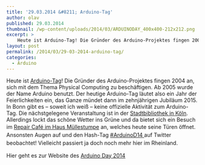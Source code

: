 ```yaml
---
title: '29.03.2014 &#8211; Arduino-Tag'
author: olav
published: 29.03.2014
thumbnail: /wp-content/uploads/2014/03/ARDUINODAY_400x400-212x212.png
excerpt: >
    Heute ist Arduino-Tag! Die Gründer des Arduino-Projektes fingen 2004 an, sich mit dem Thema Physical Computing zu beschäftigen. Ab 2005 wurde der Name Arduino benutzt. Der heutige Arduino-Tag läutet also ein Jahr der Feierlichkeiten ein.
layout: post
permalink: /2014/03/29-03-2014-arduino-tag/
categories:
  - Arduino
---
```

Heute ist [Arduino-Tag][1]! Die Gründer des Arduino-Projektes fingen 2004 an, sich mit dem Thema Physical Computing zu beschäftigen. Ab 2005 wurde der Name Arduino benutzt. Der heutige Arduino-Tag läutet also ein Jahr der Feierlichkeiten ein, das Ganze mündet dann im zehnjährigen Jubiläum 2015. In Bonn gibt es &#8211; soweit ich weiß &#8211; keine offizielle Aktivität zum Arduino-Tag. Die nächstgelegene Veranstaltung ist in der [Stadtbibliothek in Köln][2]. Allerdings lockt das schöne Wetter ins Grüne und da bietet sich ein Besuch im <a style="line-height: 1.5em;" href="http://www.muellestumpe.de/aktuelles/396-repair-cafe-oeffnet-tueren">Repair Café im Haus Müllestumpe</a><span style="line-height: 1.5em;"> an, welches heute seine Türen öffnet. Ansonsten Augen auf und den Hash-Tag </span><a style="line-height: 1.5em;" title="Hashtag #ArduinoD14 auf Twitter" href="https://twitter.com/search?q=%23ArduinoD14&src=typd&f=realtime">#ArduinoD14 </a><span style="line-height: 1.5em;">auf Twitter beobachtet! Vielleicht passiert ja doch noch mehr hier im Rheinland.</span>

Hier geht es zur Website des [Arduino Day 2014][3]

 [1]: http://day.arduino.cc/
 [2]: http://www.stadt-koeln.de/leben-in-koeln/veranstaltungen/daten/12723/
 [3]: http://www.arduinoday.it
